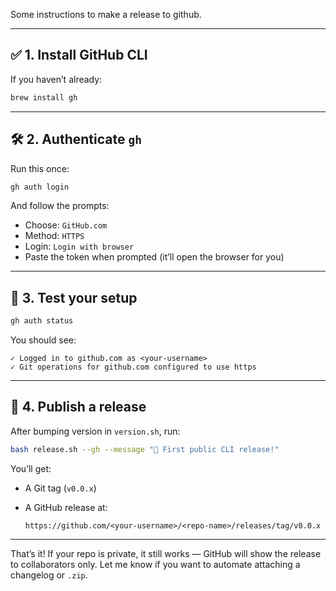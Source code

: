 Some instructions to make a release to github.

---

## ✅ 1. **Install GitHub CLI**

If you haven’t already:

```bash
brew install gh
```

---

## 🛠️ 2. **Authenticate `gh`**

Run this once:

```bash
gh auth login
```

And follow the prompts:

* Choose: `GitHub.com`
* Method: `HTTPS`
* Login: `Login with browser`
* Paste the token when prompted (it’ll open the browser for you)

---

## 🧪 3. **Test your setup**

```bash
gh auth status
```

You should see:

```
✓ Logged in to github.com as <your-username>
✓ Git operations for github.com configured to use https
```

---

## 🚀 4. **Publish a release**

After bumping version in `version.sh`, run:

```bash
bash release.sh --gh --message "🧪 First public CLI release!"
```

You’ll get:

* A Git tag (`v0.0.x`)
* A GitHub release at:

  ```
  https://github.com/<your-username>/<repo-name>/releases/tag/v0.0.x
  ```

---

That’s it! If your repo is private, it still works — GitHub will show the release to collaborators only. Let me know if you want to automate attaching a changelog or `.zip`.
